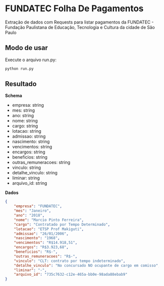 # FUNDATEC Folha De Pagamentos
Extração de dados com Requests para listar pagamentos da FUNDATEC - Fundação Paulistana de Educação, Tecnologia e Cultura da cidade de São Paulo

## Modo de usar

Execute o arquivo run.py:

```bash
python run.py
```

## Resultado

**Schema**

- empresa: string
- mes: string
- ano: string
- nome: string
- cargo: string
- lotacao: string
- admissao: string
- nascimento: string
- vencimentos: string
- encargos: string
- beneficios: string
- outras_remuneracoes: string
- vinculo: string
- detalhe_vinculo: string
- liminar: string
- arquivo_id: string

**Dados**

```json
{
    "empresa": "FUNDATEC",
    "mes": "Janeiro",
    "ano": "2018",
    "nome": "Marcio Pinto Ferreira",
    "cargo": "Contratado por Tempo Determinado",
    "lotacao": "ETSP Prof Makiguti",
    "admissao": "26/01/2006",
    "nascimento": "1968",
    "vencimentos": "R$14.918,51",
    "encargos": "R$3.923,68",
    "beneficios": "R$-",
    "outras_remuneracoes": "R$-",
    "vinculo": "CLT: contrato por tempo indeterminado",
    "detalhe_vinculo": "No concursado NO ocupante de cargo em comisso",
    "liminar": "-",
    "arquivo_id": "735c7632-c12e-465a-bb0e-98ada88ebab9"
}
```